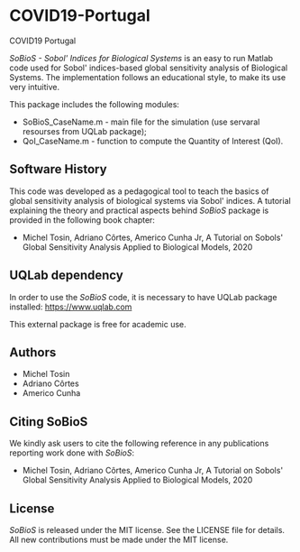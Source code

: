 # COVID19-Portugal
COVID19  Portugal

*SoBioS - Sobol' Indices for Biological Systems* is an easy to run Matlab code used for Sobol' indices-based global sensitivity analysis of Biological Systems. The implementation follows an educational style, to make its use very intuitive. 

This package includes the following modules:

- SoBioS_CaseName.m - main file for the simulation (use servaral resourses from UQLab package);
- QoI_CaseName.m - function to compute the Quantity of Interest (QoI).


## Software History

This code was developed as a pedagogical tool to teach the basics of global sensitivity analysis of biological systems via Sobol' indices. A tutorial explaining the theory and practical aspects behind *SoBioS* package is provided in the following book chapter:
- Michel Tosin, Adriano Côrtes, Americo Cunha Jr, A Tutorial on Sobols' Global Sensitivity Analysis Applied to Biological Models, 2020

## UQLab dependency

In order to use the *SoBioS* code, it is necessary to have UQLab package installed:
https://www.uqlab.com

This external package is free for academic use.

## Authors
- Michel Tosin
- Adriano Côrtes
- Americo Cunha

## Citing SoBioS

We kindly ask users to cite the following reference in any publications reporting work done with *SoBioS*:
- Michel Tosin, Adriano Côrtes, Americo Cunha Jr, A Tutorial on Sobols' Global Sensitivity Analysis Applied to Biological Models, 2020

## License

*SoBioS* is released under the MIT license. See the LICENSE file for details. All new contributions must be made under the MIT license.
